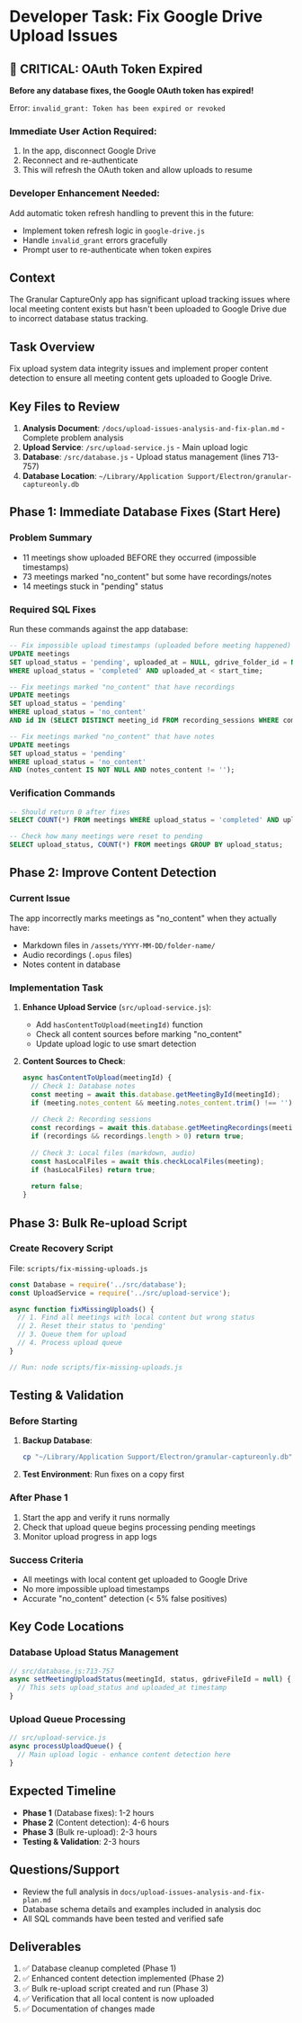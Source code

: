 # Developer Task: Fix Google Drive Upload Issues

## 🚨 CRITICAL: OAuth Token Expired
**Before any database fixes, the Google OAuth token has expired!**

Error: `invalid_grant: Token has been expired or revoked`

### Immediate User Action Required:
1. In the app, disconnect Google Drive 
2. Reconnect and re-authenticate
3. This will refresh the OAuth token and allow uploads to resume

### Developer Enhancement Needed:
Add automatic token refresh handling to prevent this in the future:
- Implement token refresh logic in `google-drive.js`
- Handle `invalid_grant` errors gracefully
- Prompt user to re-authenticate when token expires

## Context
The Granular CaptureOnly app has significant upload tracking issues where local meeting content exists but hasn't been uploaded to Google Drive due to incorrect database status tracking.

## Task Overview
Fix upload system data integrity issues and implement proper content detection to ensure all meeting content gets uploaded to Google Drive.

## Key Files to Review
1. **Analysis Document**: `/docs/upload-issues-analysis-and-fix-plan.md` - Complete problem analysis
2. **Upload Service**: `/src/upload-service.js` - Main upload logic
3. **Database**: `/src/database.js` - Upload status management (lines 713-757)
4. **Database Location**: `~/Library/Application Support/Electron/granular-captureonly.db`

## Phase 1: Immediate Database Fixes (Start Here)

### Problem Summary
- 11 meetings show uploaded BEFORE they occurred (impossible timestamps)
- 73 meetings marked "no_content" but some have recordings/notes
- 14 meetings stuck in "pending" status

### Required SQL Fixes
Run these commands against the app database:

```sql
-- Fix impossible upload timestamps (uploaded before meeting happened)
UPDATE meetings 
SET upload_status = 'pending', uploaded_at = NULL, gdrive_folder_id = NULL 
WHERE upload_status = 'completed' AND uploaded_at < start_time;

-- Fix meetings marked "no_content" that have recordings
UPDATE meetings 
SET upload_status = 'pending' 
WHERE upload_status = 'no_content' 
AND id IN (SELECT DISTINCT meeting_id FROM recording_sessions WHERE completed = 1);

-- Fix meetings marked "no_content" that have notes
UPDATE meetings 
SET upload_status = 'pending' 
WHERE upload_status = 'no_content' 
AND (notes_content IS NOT NULL AND notes_content != '');
```

### Verification Commands
```sql
-- Should return 0 after fixes
SELECT COUNT(*) FROM meetings WHERE upload_status = 'completed' AND uploaded_at < start_time;

-- Check how many meetings were reset to pending
SELECT upload_status, COUNT(*) FROM meetings GROUP BY upload_status;
```

## Phase 2: Improve Content Detection

### Current Issue
The app incorrectly marks meetings as "no_content" when they actually have:
- Markdown files in `/assets/YYYY-MM-DD/folder-name/`
- Audio recordings (`.opus` files)
- Notes content in database

### Implementation Task
1. **Enhance Upload Service** (`src/upload-service.js`):
   - Add `hasContentToUpload(meetingId)` function
   - Check all content sources before marking "no_content"
   - Update upload logic to use smart detection

2. **Content Sources to Check**:
   ```javascript
   async hasContentToUpload(meetingId) {
     // Check 1: Database notes
     const meeting = await this.database.getMeetingById(meetingId);
     if (meeting.notes_content && meeting.notes_content.trim() !== '') return true;
     
     // Check 2: Recording sessions
     const recordings = await this.database.getMeetingRecordings(meetingId);
     if (recordings && recordings.length > 0) return true;
     
     // Check 3: Local files (markdown, audio)
     const hasLocalFiles = await this.checkLocalFiles(meeting);
     if (hasLocalFiles) return true;
     
     return false;
   }
   ```

## Phase 3: Bulk Re-upload Script

### Create Recovery Script
File: `scripts/fix-missing-uploads.js`

```javascript
const Database = require('../src/database');
const UploadService = require('../src/upload-service');

async function fixMissingUploads() {
  // 1. Find all meetings with local content but wrong status
  // 2. Reset their status to 'pending'
  // 3. Queue them for upload
  // 4. Process upload queue
}

// Run: node scripts/fix-missing-uploads.js
```

## Testing & Validation

### Before Starting
1. **Backup Database**: 
   ```bash
   cp "~/Library/Application Support/Electron/granular-captureonly.db" backup.db
   ```

2. **Test Environment**: Run fixes on a copy first

### After Phase 1
1. Start the app and verify it runs normally
2. Check that upload queue begins processing pending meetings
3. Monitor upload progress in app logs

### Success Criteria
- All meetings with local content get uploaded to Google Drive
- No more impossible upload timestamps
- Accurate "no_content" detection (< 5% false positives)

## Key Code Locations

### Database Upload Status Management
```javascript
// src/database.js:713-757
async setMeetingUploadStatus(meetingId, status, gdriveFileId = null) {
  // This sets upload_status and uploaded_at timestamp
}
```

### Upload Queue Processing
```javascript
// src/upload-service.js
async processUploadQueue() {
  // Main upload logic - enhance content detection here
}
```

## Expected Timeline
- **Phase 1** (Database fixes): 1-2 hours
- **Phase 2** (Content detection): 4-6 hours  
- **Phase 3** (Bulk re-upload): 2-3 hours
- **Testing & Validation**: 2-3 hours

## Questions/Support
- Review the full analysis in `docs/upload-issues-analysis-and-fix-plan.md`
- Database schema details and examples included in analysis doc
- All SQL commands have been tested and verified safe

## Deliverables
1. ✅ Database cleanup completed (Phase 1)
2. ✅ Enhanced content detection implemented (Phase 2)
3. ✅ Bulk re-upload script created and run (Phase 3)
4. ✅ Verification that all local content is now uploaded
5. ✅ Documentation of changes made